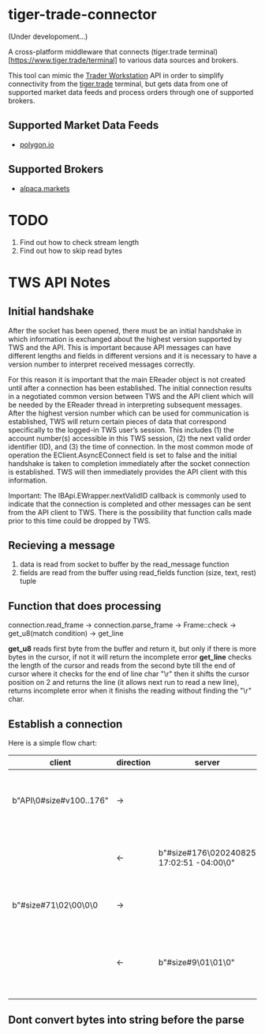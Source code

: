 # tiger-trade-connector
(Under developoment...)

A cross-platform middleware that connects (tiger.trade terminal)[https://www.tiger.trade/terminal] to various data sources and brokers.

This tool can mimic the [Trader Workstation](https://www.interactivebrokers.com/en/trading/tws.php) API in order to simplify connectivity from the [tiger.trade](https://www.tiger.trade) terminal, but gets data from one of supported market data feeds and process orders through one of supported brokers.

## Supported Market Data Feeds
* [polygon.io](https://polygon.io/)

## Supported Brokers
* [alpaca.markets](https://alpaca.markets/)




# TODO

1. Find out how to check stream length
2. Find out how to skip read bytes




# TWS API Notes

## Initial handshake

After the socket has been opened, there must be an initial handshake in which information is exchanged about the highest version supported by TWS and the API. This is important because API messages can have different lengths and fields in different versions and it is necessary to have a version number to interpret received messages correctly.

For this reason it is important that the main EReader object is not created until after a connection has been established. The initial connection results in a negotiated common version between TWS and the API client which will be needed by the EReader thread in interpreting subsequent messages.
After the highest version number which can be used for communication is established, TWS will return certain pieces of data that correspond specifically to the logged-in TWS user’s session. This includes (1) the account number(s) accessible in this TWS session, (2) the next valid order identifier (ID), and (3) the time of connection. In the most common mode of operation the EClient.AsyncEConnect field is set to false and the initial handshake is taken to completion immediately after the socket connection is established. TWS will then immediately provides the API client with this information.

Important: The IBApi.EWrapper.nextValidID callback is commonly used to indicate that the connection is completed and other messages can be sent from the API client to TWS. There is the possibility that function calls made prior to this time could be dropped by TWS.

## Recieving a message
1. data is read from socket to buffer by the read_message function
2. fields are read from the buffer using read_fields function (size, text, rest) tuple


## Function that does processing
connection.read_frame -> connection.parse_frame -> Frame::check -> get_u8(match condition) -> get_line

**get_u8** reads first byte from the buffer and return it, but only if there is more bytes in the cursor, if not it will return the incomplete error
**get_line** checks the length of the cursor and reads from the second byte till the end of cursor where it checks for the end of line char "\r"
then it shifts the cursor position on 2 and returns the line (it allows next run to read a new line), returns incomplete error when it finishs the reading
without finding the "\r" char.


## Establish a connection
Here is a simple flow chart:

| client | direction | server | description |
| ------ | --------- | ------ | ----------- |
|b"API\0#size#v100..176" | -> | | Client sends a connection request with a range of supported API versions |
| | <- |  b"#size#176\020240825 17:02:51 -04:00\0" | Server responds with it's version if it is in range, sends null otherwise |
|b"#size#71\02\00\0\0 | -> |  | Client sends the start_api request with major version 2 and it's id 0
|  | <- | b"#size#9\01\01\0" | Server sends the next_valid_order_id as a confirmation of the connection, 9 command, 1 order id, 1 is content type (int)


## Dont convert bytes into string before the parse
